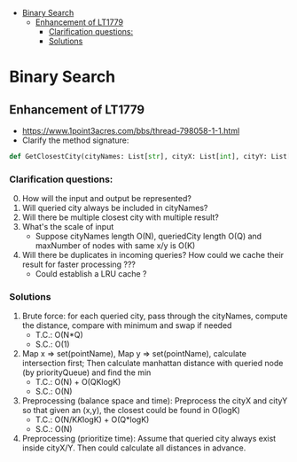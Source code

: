 
- [Binary Search](#binary-search)
  - [Enhancement of LT1779](#enhancement-of-lt1779)
    - [Clarification questions:](#clarification-questions)
    - [Solutions](#solutions)

# Binary Search 

## Enhancement of LT1779
* https://www.1point3acres.com/bbs/thread-798058-1-1.html
* Clarify the method signature: 

```python
def GetClosestCity(cityNames: List[str], cityX: List[int], cityY: List[int], queriedCity: List[str]) -> str:
```

### Clarification questions:
0. How will the input and output be represented? 
1. Will queried city always be included in cityNames? 
2. Will there be multiple closest city with multiple result?
3. What's the scale of input
    * Suppose cityNames length O(N), queriedCity length O(Q) and maxNumber of nodes with same x/y is O(K)
4. Will there be duplicates in incoming queries? How could we cache their result for faster processing ???
    * Could establish a LRU cache ? 

### Solutions
1. Brute force: for each queried city, pass through the cityNames, compute the distance, compare with minimum and swap if needed
    * T.C.: O(N*Q)
    * S.C.: O(1)
2. Map x => set(pointName), Map y => set(pointName), calculate intersection first; Then calculate manhattan distance with queried node (by priorityQueue) and find the min
    * T.C.: O(N) + O(QKlogK)
    * S.C.: O(N)
3. Preprocessing (balance space and time): Preprocess the cityX and cityY so that given an (x,y), the closest could be found in O(logK)
    * T.C.: O(N/K*K*logK) + O(Q*logK)
    * S.C.: O(N)
4. Preprocessing (prioritize time): Assume that queried city always exist inside cityX/Y. Then could calculate all distances in advance. 